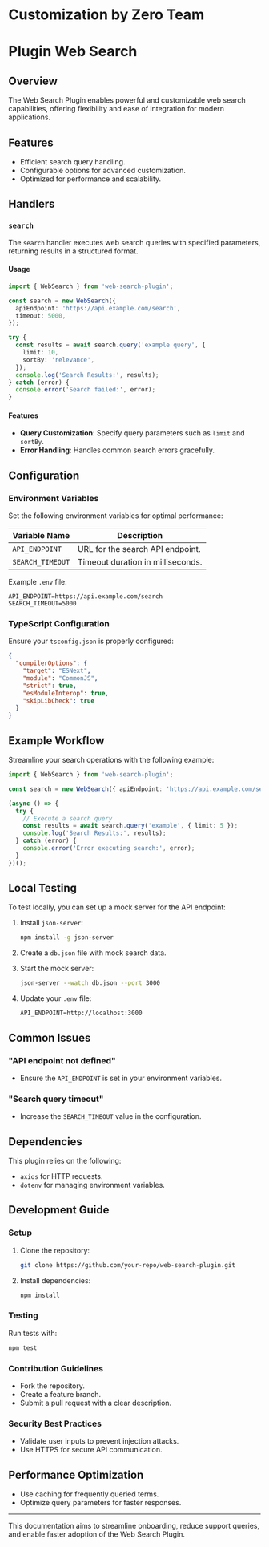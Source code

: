 # Customization by Zero Team

# Plugin Web Search

## Overview

The Web Search Plugin enables powerful and customizable web search capabilities, offering flexibility and ease of integration for modern applications.

## Features

- Efficient search query handling.
- Configurable options for advanced customization.
- Optimized for performance and scalability.

## Handlers

### `search`

The `search` handler executes web search queries with specified parameters, returning results in a structured format.

#### Usage

```typescript
import { WebSearch } from 'web-search-plugin';

const search = new WebSearch({
  apiEndpoint: 'https://api.example.com/search',
  timeout: 5000,
});

try {
  const results = await search.query('example query', {
    limit: 10,
    sortBy: 'relevance',
  });
  console.log('Search Results:', results);
} catch (error) {
  console.error('Search failed:', error);
}
```

#### Features

- **Query Customization**: Specify query parameters such as `limit` and `sortBy`.
- **Error Handling**: Handles common search errors gracefully.

## Configuration

### Environment Variables

Set the following environment variables for optimal performance:

| Variable Name    | Description                       |
| ---------------- | --------------------------------- |
| `API_ENDPOINT`   | URL for the search API endpoint.  |
| `SEARCH_TIMEOUT` | Timeout duration in milliseconds. |

Example `.env` file:

```env
API_ENDPOINT=https://api.example.com/search
SEARCH_TIMEOUT=5000
```

### TypeScript Configuration

Ensure your `tsconfig.json` is properly configured:

```json
{
  "compilerOptions": {
    "target": "ESNext",
    "module": "CommonJS",
    "strict": true,
    "esModuleInterop": true,
    "skipLibCheck": true
  }
}
```

## Example Workflow

Streamline your search operations with the following example:

```typescript
import { WebSearch } from 'web-search-plugin';

const search = new WebSearch({ apiEndpoint: 'https://api.example.com/search' });

(async () => {
  try {
    // Execute a search query
    const results = await search.query('example', { limit: 5 });
    console.log('Search Results:', results);
  } catch (error) {
    console.error('Error executing search:', error);
  }
})();
```

## Local Testing

To test locally, you can set up a mock server for the API endpoint:

1. Install `json-server`:

   ```bash
   npm install -g json-server
   ```

2. Create a `db.json` file with mock search data.

3. Start the mock server:

   ```bash
   json-server --watch db.json --port 3000
   ```

4. Update your `.env` file:
   ```env
   API_ENDPOINT=http://localhost:3000
   ```

## Common Issues

### "API endpoint not defined"

- Ensure the `API_ENDPOINT` is set in your environment variables.

### "Search query timeout"

- Increase the `SEARCH_TIMEOUT` value in the configuration.

## Dependencies

This plugin relies on the following:

- `axios` for HTTP requests.
- `dotenv` for managing environment variables.

## Development Guide

### Setup

1. Clone the repository:

   ```bash
   git clone https://github.com/your-repo/web-search-plugin.git
   ```

2. Install dependencies:
   ```bash
   npm install
   ```

### Testing

Run tests with:

```bash
npm test
```

### Contribution Guidelines

- Fork the repository.
- Create a feature branch.
- Submit a pull request with a clear description.

### Security Best Practices

- Validate user inputs to prevent injection attacks.
- Use HTTPS for secure API communication.

## Performance Optimization

- Use caching for frequently queried terms.
- Optimize query parameters for faster responses.

---

This documentation aims to streamline onboarding, reduce support queries, and enable faster adoption of the Web Search Plugin.
